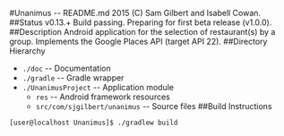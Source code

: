 <!--
	Unanimus - README.md
	1015 (C) Sam Gilbert et. al.
-->
#Unanimus -- README.md
2015 (C) Sam Gilbert and Isabell Cowan.
##Status
v0.13.+  Build passing.  Preparing for first beta release (v1.0.0).
##Description
Android application for the selection of restaurant(s) by a group.  Implements the Google Places API (target API 22).
##Directory Hierarchy
* `./doc` -- Documentation
* `./gradle` -- Gradle wrapper
* `./UnanimusProject` -- Application module
  * `res` -- Android framework resources
  * `src/com/sjgilbert/unanimus` -- Source files
##Build Instructions
```bash
[user@localhost Unanimus]$ ./gradlew build
```
<!-- vim : set ts=2 sw=2 et syn=markdown : -->

